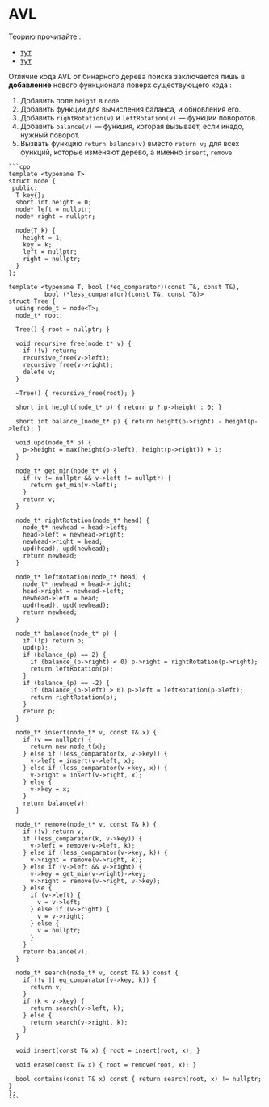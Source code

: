 # AVL

Теорию прочитайте :

* [тут](https://habr.com/ru/articles/150732/)
* [тут](https://neerc.ifmo.ru/wiki/index.php?title=%D0%90%D0%92%D0%9B-%D0%B4%D0%B5%D1%80%D0%B5%D0%B2%D0%BE)

Отличие кода AVL от бинарного дерева поиска заключается лишь в **добавление** нового функционала поверх существующего кода :

1. Добавить поле `height` в `node`.
2. Добавить функции для вычисления баланса, и обновления его.
3. Добавить `rightRotation(v)` и `leftRotation(v)` &mdash; функции поворотов.
4. Добавить `balance(v)` &mdash; функция, которая вызывает, если инадо, нужный поворот.
5. Вызвать функцию `return balance(v)` вместо `return v;` для всех функций, которые изменяют дерево, а именно `insert`, `remove`.


~~~admonish collapsible=true title="код"
```cpp
template <typename T>
struct node {
 public:
  T key{};
  short int height = 0;
  node* left = nullptr;
  node* right = nullptr;

  node(T k) {
    height = 1;
    key = k;
    left = nullptr;
    right = nullptr;
  }
};

template <typename T, bool (*eq_comparator)(const T&, const T&),
          bool (*less_comparator)(const T&, const T&)>
struct Tree {
  using node_t = node<T>;
  node_t* root;

  Tree() { root = nullptr; }

  void recursive_free(node_t* v) {
    if (!v) return;
    recursive_free(v->left);
    recursive_free(v->right);
    delete v;
  }

  ~Tree() { recursive_free(root); }

  short int height(node_t* p) { return p ? p->height : 0; }

  short int balance_(node_t* p) { return height(p->right) - height(p->left); }

  void upd(node_t* p) {
    p->height = max(height(p->left), height(p->right)) + 1;
  }

  node_t* get_min(node_t* v) {
    if (v != nullptr && v->left != nullptr) {
      return get_min(v->left);
    }
    return v;
  }

  node_t* rightRotation(node_t* head) {
    node_t* newhead = head->left;
    head->left = newhead->right;
    newhead->right = head;
    upd(head), upd(newhead);
    return newhead;
  }

  node_t* leftRotation(node_t* head) {
    node_t* newhead = head->right;
    head->right = newhead->left;
    newhead->left = head;
    upd(head), upd(newhead);
    return newhead;
  }

  node_t* balance(node_t* p) {
    if (!p) return p;
    upd(p);
    if (balance_(p) == 2) {
      if (balance_(p->right) < 0) p->right = rightRotation(p->right);
      return leftRotation(p);
    }
    if (balance_(p) == -2) {
      if (balance_(p->left) > 0) p->left = leftRotation(p->left);
      return rightRotation(p);
    }
    return p;
  }

  node_t* insert(node_t* v, const T& x) {
    if (v == nullptr) {
      return new node_t(x);
    } else if (less_comparator(x, v->key)) {
      v->left = insert(v->left, x);
    } else if (less_comparator(v->key, x)) {
      v->right = insert(v->right, x);
    } else {
      v->key = x;
    }
    return balance(v);
  }

  node_t* remove(node_t* v, const T& k) {
    if (!v) return v;
    if (less_comparator(k, v->key)) {
      v->left = remove(v->left, k);
    } else if (less_comparator(v->key, k)) {
      v->right = remove(v->right, k);
    } else if (v->left && v->right) {
      v->key = get_min(v->right)->key;
      v->right = remove(v->right, v->key);
    } else {
      if (v->left) {
        v = v->left;
      } else if (v->right) {
        v = v->right;
      } else {
        v = nullptr;
      }
    }
    return balance(v);
  }

  node_t* search(node_t* v, const T& k) const {
    if (!v || eq_comparator(v->key, k)) {
      return v;
    }
    if (k < v->key) {
      return search(v->left, k);
    } else {
      return search(v->right, k);
    }
  }

  void insert(const T& x) { root = insert(root, x); }

  void erase(const T& x) { root = remove(root, x); }

  bool contains(const T& x) const { return search(root, x) != nullptr; }
};
```
~~~